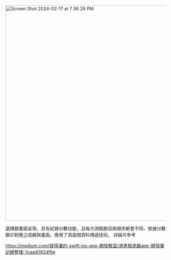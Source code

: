 <img width="676" alt="Screen Shot 2024-02-17 at 7 36 26 PM" src="https://github.com/stu9403133/paychologicalTest_MidtermHW/assets/143880582/ccd2f3fb-cd0b-41cc-ae67-99938e0cdf1d">


選擇題畫面呈現，具有紀錄分數功能，且每次測驗題目與順序都會不同，依據分數顯示對應之成績與畫面。應用了頁面間資料傳遞技術。
詳細可參考

https://medium.com/彼得潘的-swift-ios-app-開發教室/渣男檢測器app-開發筆記總整理-1caad082df9e
